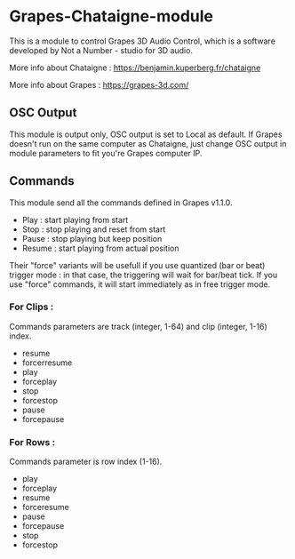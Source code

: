 # Grapes-Chataigne-module
This is a module to control Grapes 3D Audio Control, which is a software developed by Not a Number - studio for 3D audio.

More info about Chataigne : https://benjamin.kuperberg.fr/chataigne

More info about Grapes : https://grapes-3d.com/

## OSC Output
This module is output only, OSC output is set to Local as default.
If Grapes doesn't run on the same computer as Chataigne, just change OSC output in module parameters to fit you're Grapes computer IP.

## Commands
This module send all the commands defined in Grapes v1.1.0.  
- Play : start playing from start  
- Stop : stop playing and reset from start  
- Pause : stop playing but keep position  
- Resume : start playing from actual position
  
Their "force" variants will be usefull if you use quantized (bar or beat) trigger mode : in that case, the triggering will wait for bar/beat tick.
If you use "force" commands, it will start immediately as in free trigger mode.  

### For Clips :
Commands parameters are track (integer, 1-64) and clip (integer, 1-16) index.
- resume
- forcerresume
- play
- forceplay
- stop
- forcestop
- pause
- forcepause

### For Rows :
Commands parameter is row index (1-16).
- play
- forceplay
- resume
- forceresume
- pause
- forcepause
- stop
- forcestop

